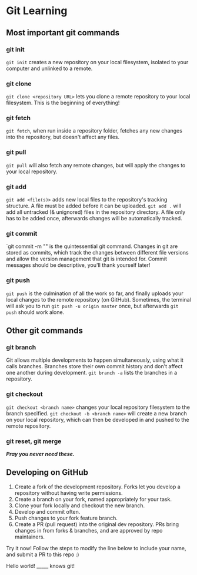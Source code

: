 # Git Learning
## Most important git commands
### git init
`git init` creates a new repository on your local filesystem, isolated to your computer and unlinked to a remote.

### git clone
`git clone <repository URL>` lets you clone a remote repository to your local filesystem. This is the beginning of everything!

### git fetch
`git fetch`, when run inside a repository folder, fetches any new changes into the repository, but doesn't affect any files.

### git pull
`git pull` will also fetch any remote changes, but will apply the changes to your local repository.

### git add
`git add <file(s)>` adds new local files to the repository's tracking structure. A file must be added before it can be uploaded. `git add .` will add all untracked (& unignored) files in the repository directory. A file only has to be added once, afterwards changes will be automatically tracked.

### git commit
`git commit -m "<commit message>" is the quintessential git command. Changes in git are stored as commits, which track the changes between different file versions and allow the version management that git is intended for. Commit messages should be descriptive, you'll thank yourself later!

### git push
`git push` is the culmination of all the work so far, and finally uploads your local changes to the remote repository (on GitHub). Sometimes, the terminal will ask you to run `git push -u origin master` once, but afterwards `git push` should work alone.

## Other git commands
### git branch
Git allows multiple developments to happen simultaneously, using what it calls branches. Branches store their own commit history and don't affect one another during development. `git branch -a` lists the branches in a repository.

### git checkout
`git checkout <branch name>` changes your local repository filesystem to the branch specified. `git checkout -b <branch name>` will create a new branch on your local repository, which can then be developed in and pushed to the remote repository.

### git reset, git merge
***Pray you never need these.***

## Developing on GitHub
1. Create a fork of the development repository. Forks let you develop a repository without having write permissions.
2. Create a branch on your fork, named appropriately for your task.
3. Clone your fork locally and checkout the new branch.
4. Develop and commit often.
5. Push changes to your fork feature branch.
6. Create a PR (pull request) into the original dev repository. PRs bring changes in from forks & branches, and are approved by repo maintainers.

Try it now! Follow the steps to modify the line below to include your name, and submit a PR to this repo :)

Hello world! \_\_\_\_\_ knows git!
